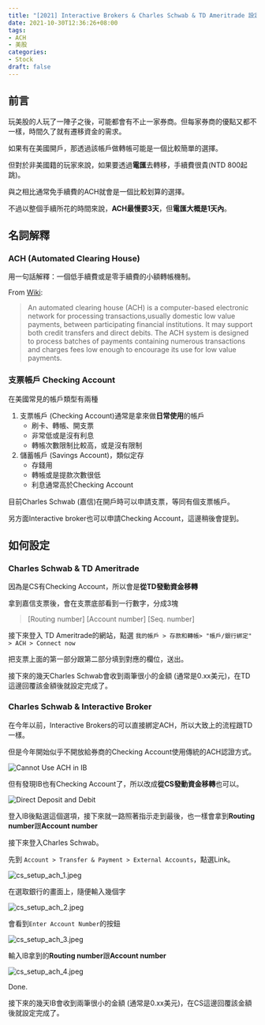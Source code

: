 ```yaml
---
title: "[2021] Interactive Brokers & Charles Schwab & TD Ameritrade 設定 ACH"
date: 2021-10-30T12:36:26+08:00
tags:
- ACH
- 美股
categories:
- Stock
draft: false
---
```

## 前言

玩美股的人玩了一陣子之後，可能都會有不止一家券商。但每家券商的優點又都不一樣，時間久了就有遷移資金的需求。

如果有在美國開戶，那透過該帳戶做轉帳可能是一個比較簡單的選擇。

但對於非美國籍的玩家來說，如果要透過**電匯**去轉移，手續費很貴(NTD 800起跳)。

與之相比通常免手續費的ACH就會是一個比較划算的選擇。

不過以整個手續所花的時間來說，**ACH最慢要3天**，但**電匯大概是1天內**。

## 名詞解釋

### ACH (Automated Clearing House)

用一句話解釋：一個低手續費或是零手續費的小額轉帳機制。

From [Wiki](https://en.wikipedia.org/wiki/Automated_clearing_house):
> An automated clearing house (ACH) is a computer-based electronic network for processing transactions,usually domestic low value payments, between participating financial institutions. It may support both credit transfers and direct debits. The ACH system is designed to process batches of payments containing numerous transactions and charges fees low enough to encourage its use for low value payments.

### 支票帳戶 Checking Account

在美國常見的帳戶類型有兩種
1. 支票帳戶 (Checking Account)通常是拿來做**日常使用**的帳戶
    * 刷卡、轉帳、開支票
    * 非常低或是沒有利息
    * 轉帳次數限制比較高，或是沒有限制
2. 儲蓄帳戶 (Savings Account)，類似定存
    * 存錢用
    * 轉帳或是提款次數很低
    * 利息通常高於Checking Account

目前Charles Schwab (嘉信)在開戶時可以申請支票，等同有個支票帳戶。

另方面Interactive broker也可以申請Checking Account，這邊稍後會提到。

## 如何設定

### Charles Schwab & TD Ameritrade

因為是CS有Checking Account，所以會是**從TD發動資金移轉**

拿到嘉信支票後，會在支票底部看到一行數字，分成3塊

> [Routing number] [Account number] [Seq. number]

接下來登入 TD Ameritrade的網站，點選 `我的帳戶 > 存款和轉帳> "帳戶/銀行綁定" > ACH > Connect now`

把支票上面的第一部分跟第二部分填到對應的欄位，送出。

接下來的幾天Charles Schwab會收到兩筆很小的金額 (通常是0.xx美元)，在TD這邊回覆該金額後就設定完成了。

### Charles Schwab & Interactive Broker

在今年以前，Interactive Brokers的可以直接綁定ACH，所以大致上的流程跟TD一樣。

但是今年開始似乎不開放給券商的Checking Account使用傳統的ACH認證方式。

![Cannot Use ACH in IB](cannot_ach_ib.jpg)

但有發現IB也有Checking Account了，所以改成**從CS發動資金移轉**也可以。

![Direct Deposit and Debit](direct_deposit_debit.jpeg)

登入IB後點選這個選項，接下來就一路照著指示走到最後，也一樣會拿到**Routing number**跟**Account number**

接下來登入Charles Schwab。

先到 `Account > Transfer & Payment > External Accounts`，點選Link。

![cs_setup_ach_1.jpeg](cs_setup_ach_1.jpeg)

在選取銀行的畫面上，隨便輸入幾個字

![cs_setup_ach_2.jpeg](cs_setup_ach_2.jpeg)

會看到`Enter Account Number`的按鈕

![cs_setup_ach_3.jpeg](cs_setup_ach_3.jpeg)

輸入IB拿到的**Routing number**跟**Account number**

![cs_setup_ach_4.jpeg](cs_setup_ach_4.jpeg)

Done.

接下來的幾天IB會收到兩筆很小的金額 (通常是0.xx美元)，在CS這邊回覆該金額後就設定完成了。